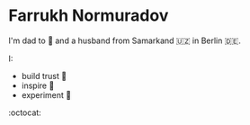 # Farrukh Normuradov

I'm dad to 👦 and a husband from Samarkand :uzbekistan: in Berlin 🇩🇪.

I:

- build trust 🚸
- inspire :muscle:
- experiment 🧠

:octocat:
